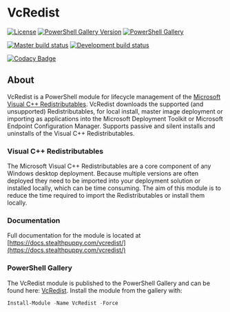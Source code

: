 # VcRedist

[![License][license-badge]][license]
[![PowerShell Gallery Version][psgallery-version-badge]][psgallery]
[![PowerShell Gallery][psgallery-badge]][psgallery]

[![Master build status][appveyor-badge]][appveyor-build]
[![Development build status][appveyor-badge-dev]][appveyor-build]

[![Codacy Badge](https://api.codacy.com/project/badge/Grade/556b5c464f6a4981b357cbb0cae230c5)](https://app.codacy.com/manual/aaronparker/VcRedist?utm_source=github.com&utm_medium=referral&utm_content=aaronparker/VcRedist&utm_campaign=Badge_Grade_Dashboard)

## About

VcRedist is a PowerShell module for lifecycle management of the [Microsoft Visual C++ Redistributables](https://support.microsoft.com/en-au/help/2977003/the-latest-supported-visual-c-downloads). VcRedist downloads the supported (and unsupported) Redistributables, for local install, master image deployment or importing as applications into the Microsoft Deployment Toolkit or Microsoft Endpoint Configuration Manager. Supports passive and silent installs and uninstalls of the Visual C++ Redistributables.

### Visual C++ Redistributables

The Microsoft Visual C++ Redistributables are a core component of any Windows desktop deployment. Because multiple versions are often deployed they need to be imported into your deployment solution or installed locally, which can be time consuming. The aim of this module is to reduce the time required to import the Redistributables or install them locally.

### Documentation

Full documentation for the module is located at [https://docs.stealthpuppy.com/vcredist/](https://docs.stealthpuppy.com/vcredist/)

### PowerShell Gallery

The VcRedist module is published to the PowerShell Gallery and can be found here: [VcRedist](https://www.powershellgallery.com/packages/VcRedist/). Install the module from the gallery with:

```powershell
Install-Module -Name VcRedist -Force
```

[appveyor-badge]: https://img.shields.io/appveyor/ci/aaronparker/Install-VisualCRedistributables/master.svg?style=flat-square&logo=appveyor&label=master
[appveyor-badge-dev]: https://img.shields.io/appveyor/ci/aaronparker/Install-VisualCRedistributables/development.svg?style=flat-square&logo=appveyor&label=development
[appveyor-build]: https://ci.appveyor.com/project/aaronparker/install-visualcredistributables
[psgallery-badge]: https://img.shields.io/powershellgallery/dt/vcredist.svg?logo=PowerShell&style=flat-square
[psgallery]: https://www.powershellgallery.com/packages/vcredist
[psgallery-version-badge]: https://img.shields.io/powershellgallery/v/vcredist.svg?logo=PowerShell&style=flat-square
[psgallery-version]: https://www.powershellgallery.com/packages/vcredist
[license-badge]: https://img.shields.io/github/license/aaronparker/Install-VisualCRedistributables.svg?style=flat-square
[license]: https://github.com/aaronparker/vcredist/blob/master/LICENSE
